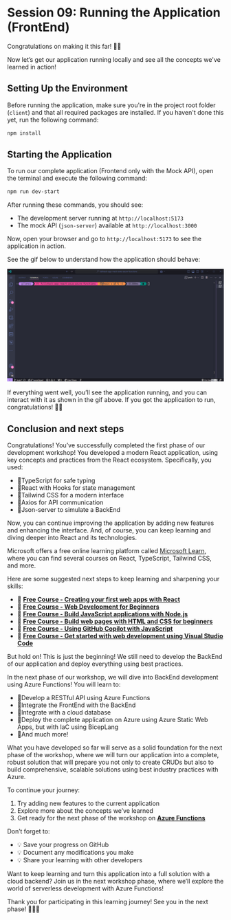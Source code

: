 # Session 09: Running the Application (FrontEnd)

Congratulations on making it this far! 🎉🥳

Now let’s get our application running locally and see all the concepts we've learned in action!

## Setting Up the Environment

Before running the application, make sure you're in the project root folder (`client`) and that all required packages are installed. If you haven't done this yet, run the following command:

```bash
npm install
```

## Starting the Application

To run our complete application (Frontend only with the Mock API), open the terminal and execute the following command:

```bash
npm run dev-start
```

After running these commands, you should see:

- The development server running at `http://localhost:5173`
- The mock API (`json-server`) available at `http://localhost:3000`

Now, open your browser and go to `http://localhost:5173` to see the application in action.

See the gif below to understand how the application should behave:

![Application Running](../images/final-project-part-01.gif)

If everything went well, you’ll see the application running, and you can interact with it as shown in the gif above. If you got the application to run, congratulations! 🎉🥳

## Conclusion and next steps

Congratulations! You’ve successfully completed the first phase of our development workshop! You developed a modern React application, using key concepts and practices from the React ecosystem. Specifically, you used:

- 🔹TypeScript for safe typing
- 🔹React with Hooks for state management
- 🔹Tailwind CSS for a modern interface
- 🔹Axios for API communication
- 🔹Json-server to simulate a BackEnd

Now, you can continue improving the application by adding new features and enhancing the interface. And, of course, you can keep learning and diving deeper into React and its technologies.

Microsoft offers a free online learning platform called [Microsoft Learn](https://learn.microsoft.com/?WT.mc_id=javascript-00000-gllemos), where you can find several courses on React, TypeScript, Tailwind CSS, and more.

Here are some suggested next steps to keep learning and sharpening your skills:

- 📌 **[Free Course - Creating your first web apps with React](https://learn.microsoft.com/training/paths/react/?WT.mc_id=javascript-00000-gllemos)**
- 📌 **[Free Course - Web Development for Beginners](https://learn.microsoft.com/training/paths/web-development-101/?WT.mc_id=javascript-00000-gllemos)**
- 📌 **[Free Course - Build JavaScript applications with Node.js](https://learn.microsoft.com/training/paths/build-javascript-applications-nodejs/?WT.mc_id=javascript-00000-gllemos)**
- 📌 **[Free Course - Build web pages with HTML and CSS for beginners](https://learn.microsoft.com/training/paths/build-web-pages-html-css-for-beginners/?WT.mc_id=javascript-00000-gllemos)**
- 📌 **[Free Course - Using GitHub Copilot with JavaScript](https://learn.microsoft.com/training/modules/introduction-copilot-javascript/?WT.mc_id=javascript-00000-gllemos)**
- 📌 **[Free Course - Get started with web development using Visual Studio Code](https://learn.microsoft.com/training/modules/get-started-with-web-development/?WT.mc_id=javascript-00000-gllemos)**

But hold on! This is just the beginning! We still need to develop the BackEnd of our application and deploy everything using best practices.

In the next phase of our workshop, we will dive into BackEnd development using Azure Functions! You will learn to:

- 🔹Develop a RESTful API using Azure Functions
- 🔹Integrate the FrontEnd with the BackEnd
- 🔹Integrate with a cloud database
- 🔹Deploy the complete application on Azure using Azure Static Web Apps, but with IaC using BicepLang
- 🔹And much more!

What you have developed so far will serve as a solid foundation for the next phase of the workshop, where we will turn our application into a complete, robust solution that will prepare you not only to create CRUDs but also to build comprehensive, scalable solutions using best industry practices with Azure.

To continue your journey:

1. Try adding new features to the current application
2. Explore more about the concepts we’ve learned
3. Get ready for the next phase of the workshop on **[Azure Functions](https://learn.microsoft.com/training/modules/explore-azure-functions/?WT.mc_id=javascript-00000-gllemos)**

Don’t forget to:

- 💡 Save your progress on GitHub
- 💡 Document any modifications you make
- 💡 Share your learning with other developers

Want to keep learning and turn this application into a full solution with a cloud backend? Join us in the next workshop phase, where we’ll explore the world of serverless development with Azure Functions!

Thank you for participating in this learning journey! See you in the next phase! 🚀🚀🚀